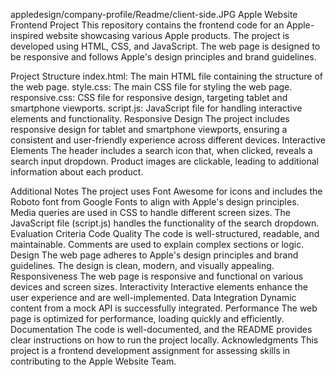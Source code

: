 appledesign/company-profile/Readme/client-side.JPG
Apple Website Frontend Project
This repository contains the frontend code for an Apple-inspired website showcasing various Apple products. The project is developed using HTML, CSS, and JavaScript. The web page is designed to be responsive and follows Apple's design principles and brand guidelines.

Project Structure
index.html: The main HTML file containing the structure of the web page.
style.css: The main CSS file for styling the web page.
responsive.css: CSS file for responsive design, targeting tablet and smartphone viewports.
script.js: JavaScript file for handling interactive elements and functionality.
Responsive Design
The project includes responsive design for tablet and smartphone viewports, ensuring a consistent and user-friendly experience across different devices.
Interactive Elements
The header includes a search icon that, when clicked, reveals a search input dropdown.
Product images are clickable, leading to additional information about each product.

Additional Notes
The project uses Font Awesome for icons and includes the Roboto font from Google Fonts to align with Apple's design principles.
Media queries are used in CSS to handle different screen sizes.
The JavaScript file (script.js) handles the functionality of the search dropdown.
Evaluation Criteria
Code Quality
The code is well-structured, readable, and maintainable.
Comments are used to explain complex sections or logic.
Design
The web page adheres to Apple's design principles and brand guidelines.
The design is clean, modern, and visually appealing.
Responsiveness
The web page is responsive and functional on various devices and screen sizes.
Interactivity
Interactive elements enhance the user experience and are well-implemented.
Data Integration
Dynamic content from a mock API is successfully integrated.
Performance
The web page is optimized for performance, loading quickly and efficiently.
Documentation
The code is well-documented, and the README provides clear instructions on how to run the project locally.
Acknowledgments
This project is a frontend development assignment for assessing skills in contributing to the Apple Website Team.
